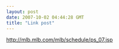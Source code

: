 ```yaml
---
layout: post
date: 2007-10-02 04:44:28 GMT
title: "Link post"
---
```

<http://mlb.mlb.com/mlb/schedule/ps_07.jsp>

